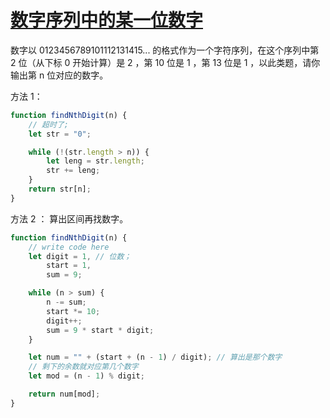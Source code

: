 # [数字序列中的某一位数字](https://www.nowcoder.com/practice/29311ff7404d44e0b07077f4201418f5?tpId=13&tqId=2285751&ru=/exam/oj/ta&qru=/ta/coding-interviews/question-ranking&sourceUrl=%2Fexam%2Foj%2Fta%3Fpage%3D1%26tpId%3D13%26type%3D13)

数字以 0123456789101112131415... 的格式作为一个字符序列，在这个序列中第 2 位（从下标 0 开始计算）是 2 ，第 10 位是 1 ，第 13 位是 1 ，以此类题，请你输出第 n 位对应的数字。

方法 1：

```javascript
function findNthDigit(n) {
	// 超时了;
	let str = "0";

	while (!(str.length > n)) {
		let leng = str.length;
		str += leng;
	}
	return str[n];
}
```

方法 2 ： 算出区间再找数字。

```javascript
function findNthDigit(n) {
	// write code here
	let digit = 1, // 位数；
		start = 1,
		sum = 9;

	while (n > sum) {
		n -= sum;
		start *= 10;
		digit++;
		sum = 9 * start * digit;
	}

	let num = "" + (start + (n - 1) / digit); // 算出是那个数字
	// 剩下的余数就对应第几个数字
	let mod = (n - 1) % digit;

	return num[mod];
}
```
